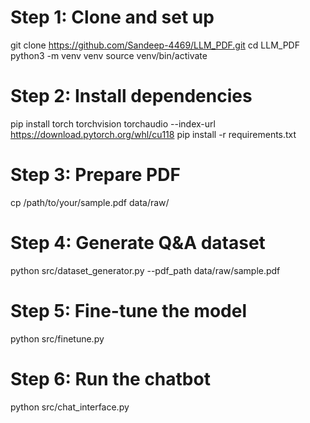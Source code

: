 # Step 1: Clone and set up
git clone https://github.com/Sandeep-4469/LLM_PDF.git
cd LLM_PDF
python3 -m venv venv
source venv/bin/activate

# Step 2: Install dependencies
pip install torch torchvision torchaudio --index-url https://download.pytorch.org/whl/cu118
pip install -r requirements.txt

# Step 3: Prepare PDF
cp /path/to/your/sample.pdf data/raw/

# Step 4: Generate Q&A dataset
python src/dataset_generator.py --pdf_path data/raw/sample.pdf

# Step 5: Fine-tune the model
python src/finetune.py

# Step 6: Run the chatbot
python src/chat_interface.py